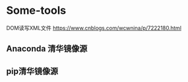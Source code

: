 # Some-tools

DOM读写XML文件
https://www.cnblogs.com/wcwnina/p/7222180.html


## Anaconda 清华镜像源







## pip清华镜像源




